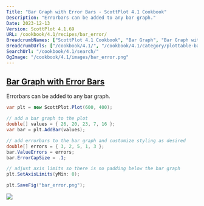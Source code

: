 ```yaml
---
Title: "Bar Graph with Error Bars - ScottPlot 4.1 Cookbook"
Description: "Errorbars can be added to any bar graph."
Date: 2023-12-13
Version: ScottPlot 4.1.69
URL: /cookbook/4.1/recipes/bar_error/
BreadcrumbNames: ["ScottPlot 4.1 Cookbook", "Bar Graph", "Bar Graph with Error Bars"]
BreadcrumbUrls: ["/cookbook/4.1/", "/cookbook/4.1/category/plottable-bar-graph", "/cookbook/4.1/recipes/bar_error/"]
SearchUrl: "/cookbook/4.1/search/"
OgImage: "/cookbook/4.1/images/bar_error.png"
---
```


<h2><a id='bar-graph-with-error-bars' href='/cookbook/4.1/recipes/bar_error/'>Bar Graph with Error Bars</a></h2>

Errorbars can be added to any bar graph.

```cs
var plt = new ScottPlot.Plot(600, 400);

// add a bar graph to the plot
double[] values = { 26, 20, 23, 7, 16 };
var bar = plt.AddBar(values);

// add errorbars to the bar graph and customize styling as desired
double[] errors = { 3, 2, 5, 1, 3 };
bar.ValueErrors = errors;
bar.ErrorCapSize = .1;

// adjust axis limits so there is no padding below the bar graph
plt.SetAxisLimits(yMin: 0);

plt.SaveFig("bar_error.png");
```

<img src='../../images/bar_error.png' class='d-block mx-auto my-5' />


